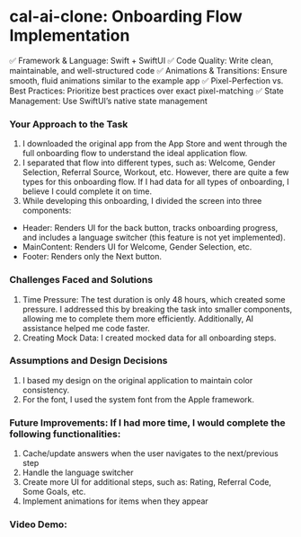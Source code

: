 # cal-ai-clone: Onboarding Flow Implementation

✅ Framework & Language: Swift + SwiftUI
✅ Code Quality: Write clean, maintainable, and well-structured code
✅ Animations & Transitions: Ensure smooth, fluid animations similar to the example app
✅ Pixel-Perfection vs. Best Practices: Prioritize best practices over exact pixel-matching
✅ State Management: Use SwiftUI’s native state management

### Your Approach to the Task
1. I downloaded the original app from the App Store and went through the full onboarding flow to understand the ideal application flow.
2. I separated that flow into different types, such as: Welcome, Gender Selection, Referral Source, Workout, etc. However, there are quite a few types for this onboarding flow. If I had data for all types of onboarding, I believe I could complete it on time.
3. While developing this onboarding, I divided the screen into three components:
* Header: Renders UI for the back button, tracks onboarding progress, and includes a language switcher (this feature is not yet implemented).
* MainContent: Renders UI for Welcome, Gender Selection, etc.
* Footer: Renders only the Next button.

### Challenges Faced and Solutions
1. Time Pressure: The test duration is only 48 hours, which created some pressure. I addressed this by breaking the task into smaller components, allowing me to complete them more efficiently. Additionally, AI assistance helped me code faster.
2. Creating Mock Data: I created mocked data for all onboarding steps.

### Assumptions and Design Decisions
1. I based my design on the original application to maintain color consistency.
2. For the font, I used the system font from the Apple framework.

### Future Improvements: If I had more time, I would complete the following functionalities:

1. Cache/update answers when the user navigates to the next/previous step
2. Handle the language switcher
3. Create more UI for additional steps, such as: Rating, Referral Code, Some Goals, etc.
4. Implement animations for items when they appear

### Video Demo:
